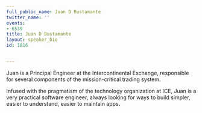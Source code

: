---
full_public_name: Juan D Bustamante
twitter_name: ''
events:
- 6539
title: Juan D Bustamante
layout: speaker_bio
id: 1816

---
Juan is a Principal Engineer at the Intercontinental Exchange, responsible for several components of the mission-critical trading system.  

Infused with the pragmatism of the technology organization at ICE, Juan is a very practical software engineer, always looking for ways to build simpler, easier to understand, easier to maintain apps.  